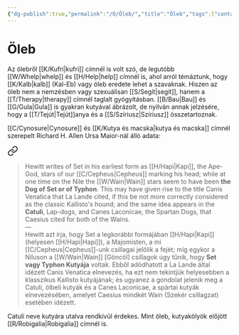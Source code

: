 ```yaml
---
{"dg-publish":true,"permalink":"/O/Öleb/","title":"Öleb","tags":["containstransclusions"],"created":"2023-11-17T07:36","updated":"2025-06-08T01:43"}
---
```



# Öleb

Az ölebről [[K/Kufri\|kufri]] címnél is volt szó, de legutóbb [[W/Whelp\|whelp]] és [[H/Help\|help]] címnél is, ahol arról témáztunk, hogy [[K/Kalb\|kalb]] (Kal-Eb) vagy öleb eredete lehet a szavaknak. Hiszen az öleb nem a nemzésben vagy szexuálisan [[S/Segít\|segít]], hanem a [[T/Therapy\|therapy]] címnél taglalt gyógyításban. [[B/Bau\|Bau]] és [[G/Gula\|Gula]] is gyakran kutyával ábrázolt, de nyilván annak jelzésére, hogy a [[T/Tejút\|Tejút]]anya és a [[S/Szíriusz\|Szíriusz]] összetartoznak.  

[[C/Cynosure\|Cynosure]] és [[K/Kutya és macska\|kutya és macska]] címnél szerepelt Richard H. Allen Ursa Maior-nál álló adata:  

<div class="transclusion internal-embed is-loaded"><a class="markdown-embed-link" href="/S/Széth/#qz3nuv" aria-label="Open link"><svg xmlns="http://www.w3.org/2000/svg" width="24" height="24" viewBox="0 0 24 24" fill="none" stroke="currentColor" stroke-width="2" stroke-linecap="round" stroke-linejoin="round" class="svg-icon lucide-link"><path d="M10 13a5 5 0 0 0 7.54.54l3-3a5 5 0 0 0-7.07-7.07l-1.72 1.71"></path><path d="M14 11a5 5 0 0 0-7.54-.54l-3 3a5 5 0 0 0 7.07 7.07l1.71-1.71"></path></svg></a><div class="markdown-embed">



> Hewitt writes of Set in his earliest form as [[H/Hapi\|Kapi]], the Ape-God, stars of our [[C/Cepheus\|Cepheus]] marking his head; while at one time on the Nile the [[W/Wain\|Wain]] stars seem to have been **the Dog of Set or of Typhon**. This may have given rise to the title Canis Venatica that La Lande cited, if this be not more correctly considered as the classic Kallisto's hound; and the same idea appears in the **Catuli**, Lap-dogs, and Canes Laconicae, the Spartan Dogs, that Caesius cited for both of the Wains.  
> —  
> Hewitt azt írja, hogy Set a legkorábbi formájában [[H/Hapi\|Kapi]] (helyesen [[H/Hapi\|Hapi]]), a Majomisten, a mi [[C/Cepheus\|Cepheus]]-unk csillagai jelölik a fejét; míg egykor a Níluson a [[W/Wain\|Wain]] \[Göncöl\] csillagok úgy tűnik, hogy **Set vagy Typhon Kutyája** voltak. Ebből adódhatott a La Lande által idézett Canis Venatica elnevezés, ha ezt nem tekintjük helyesebben a klasszikus Kallisto kutyájának; és ugyanez a gondolat jelenik meg a Catuli, ölbeli kutyák és a Canes Laconicae, a spártai kutyák elnevezésében, amelyet Caesius mindkét Wain (Szekér csillagzat) esetében idézett.  


</div></div>


Catuli neve kutyára utalva rendkívül érdekes. Mint öleb, kutyakölyök előjött [[R/Robigalia\|Robigalia]] címnél is.  